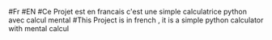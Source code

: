 #Fr                                                                                     #EN
#Ce Projet est en francais c'est une simple calculatrice python avec calcul mental      #This Project is in french , it is a simple python calculator with mental calcul
